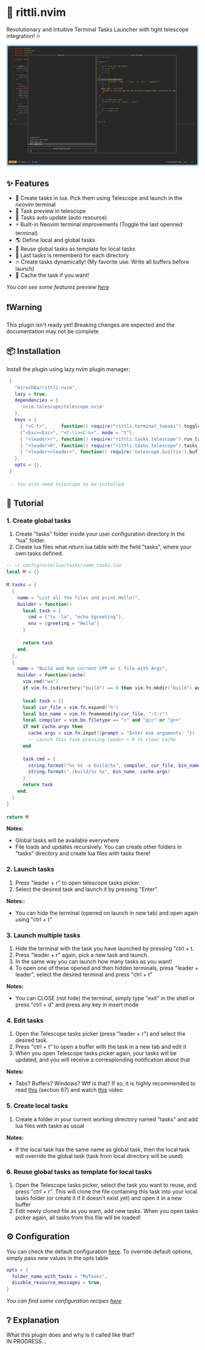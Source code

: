 # 🥷 rittli.nvim

Revolutionary and Intuitive Terminal Tasks Launcher with tight telescope integration! 🔥

![Preview](./demo/preview.png)


## ✨ Features
- 🔭 Create tasks in lua. Pick them using Telescope and launch in the *neovim* terminal
- 👀 Task preview in telescope
- 🤖 Tasks auto update (auto resource)
- ⚡️ Built-in Neovim terminal improvements (Toggle the last openned terminal)
- 🌎 Define local and global tasks
- 👻 Reuse global tasks as template for local tasks
- 🌟 Last tasks is rememberd for each directory
- 🔥 Create tasks dynamically! (My favorite use: Write all buffers before launch)
- 🧓 Cache the task if you want!

*You can see some features preview [here](/demo/gallery.md)*

## ❗Warning
This plugin isn't ready yet! Breaking changes are expected and the documentation may not be complete

## 📦 Installation
Install the plugin using lazy.nvim plugin manager:

```lua
 {
   "miroshQa/rittli.nvim",
   lazy = true,
   dependencies = {
     'nvim-telescope/telescope.nvim'
   },
   keys = {
     { "<C-t>",     function() require("rittli.terminal_tweaks").toggle_last_openned_terminal() end, mode = { "n", "t" }},
     {"<Esc><Esc>", "<C-\\><C-n>", mode = "t"},
     { "<leader>r", function() require("rittli.tasks.telescope").run_last_runned_task() end, desc = "Rerun the last task or pick a new one" },
     { "<leader>R", function() require("rittli.tasks.telescope").tasks_picker() end, desc = "Pick the task" },
     { "<leader><leader>", function() require('telescope.builtin').buffers({path_display = {'tail'}, sort_mru = true, ignore_current_buffer = true}) end}
   },
   opts = {},
 }

 -- You also need telescope to be installed
```


## 🚀 Tutorial
### 1. Create global tasks
1. Create "tasks" folder inside your user configuration directory in the "lua" folder.  
2. Create lua files what return lua table with the field "tasks", where your own tasks defined.

```lua
-- ~/.config/nvim/lua/tasks/some_tasks.lua 
local M = {}

M.tasks = {
  {
    name = "List all the files and print Hello!",
    builder = function() 
      local task = {
        cmd = {"ls -la", "echo $greeting"},
        env = {greeting = "Hello"}
      }

      return task
    end,
  },
  {
    name = "Build and Run current CPP or C file with Args",
    builder = function(cache)
      vim.cmd("wa")
      if vim.fn.isdirectory("build") == 0 then vim.fn.mkdir("build") end

      local task = {}
      local cur_file = vim.fn.expand("%")
      local bin_name = vim.fn.fnamemodify(cur_file, ":t:r")
      local compiler = vim.bo.filetype == "c" and "gcc" or "g++"
      if not cache.args then
        cache.args = vim.fn.input({prompt = "Enter exe arguments: "})
        -- Launch this task pressing leader + R to clear cache
      end

      task.cmd = {
        string.format("%s %s -o build/%s", compiler, cur_file, bin_name),
        string.format("./build/%s %s", bin_name, cache.args)
      }
      return task
    end,
  }
}

return M

```

**Notes:**
- Global tasks will be available everywhere
- File loads and updates recursively. You can create other folders in "tasks" directory and create lua files with tasks there!


### 2. Launch tasks
1. Press "leader + r" to open telescope tasks picker.
2. Select the desired task and launch it by pressing "Enter".

**Notes:**:
- You can hide the terminal (opened on launch in new tab) and open again using "ctrl + t"


### 3. Launch multiple tasks
1. Hide the terminal with the task you have launched by pressing "ctrl + t.
2. Press "leader + r" again, pick a new task and launch.
3. In the same way you can launch how many tasks as you want!
4. To open one of these opened and then hidden terminals, press "leader + leader", select the desired terminal and press "ctrl + t"

**Notes:**
- You can CLOSE (not hide) the terminal, simply type "exit" in the shell or press "ctrl + d" and press any key in insert mode

### 4. Edit tasks
1. Open the Telescope tasks picker (press "leader + r") and select the desired task.      
2. Press "ctrl + t" to open a buffer with the task in a new tab and edit it
3. When you open Telescope tasks picker again, your tasks will be updated, and you will receive a correspionding notification about that

**Notes:**
- Tabs? Buffers? Windows? Wtf is that? If so, it is highly recommended to read [this](https://betterprogramming.pub/50-vim-mode-tips-for-ide-users-f7b525a794b3#:~:text=colorless%20diff%20command.-,67.%20Vim%20tabs,-It%20must%20be) (section 67) and watch [this](https://www.youtube.com/watch?v=_6OqJrdbfs0&t=221s) video

### 5. Create local tasks
1. Create a folder in your current working directory named "tasks" and add lua files with tasks as usual

**Notes:**
- If the local task has the same name as global task, then the local task will override the global task (task from local directory will be used)

### 6. Reuse global tasks as template for local tasks
1. Open the Telescope tasks picker, select the task you want to reuse, and press "ctrl + r". This will clone the file containing this task into your local tasks folder (or create it if it doesn't exist yet) and open it in a new buffer
2. Edit newly cloned file as you want, add new tasks. When you open tasks picker again, all tasks from this file will be loaded!


## ⚙️ Configuration
You can check the default configuration [here](./lua/rittli/config.lua). To override default options, simply pass new values in the opts table
```lua
opts = {
  folder_name_with_tasks = "MyTasks",
  disable_resource_messages = true,
}
```

*You can find some configuration recipes [here](/demo/configuration-recipes.md)*


## ❔ Explanation
What this plugin does and why is it called like that?   
IN PROGRESS...

